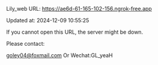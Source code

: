 Lily_web URL: https://ae6d-61-165-102-156.ngrok-free.app

Updated at: 2024-12-09 10:55:25

If you cannot open this URL, the server might be down.

Please contact: 

goley04@foxmail.com Or Wechat:GL_yeaH